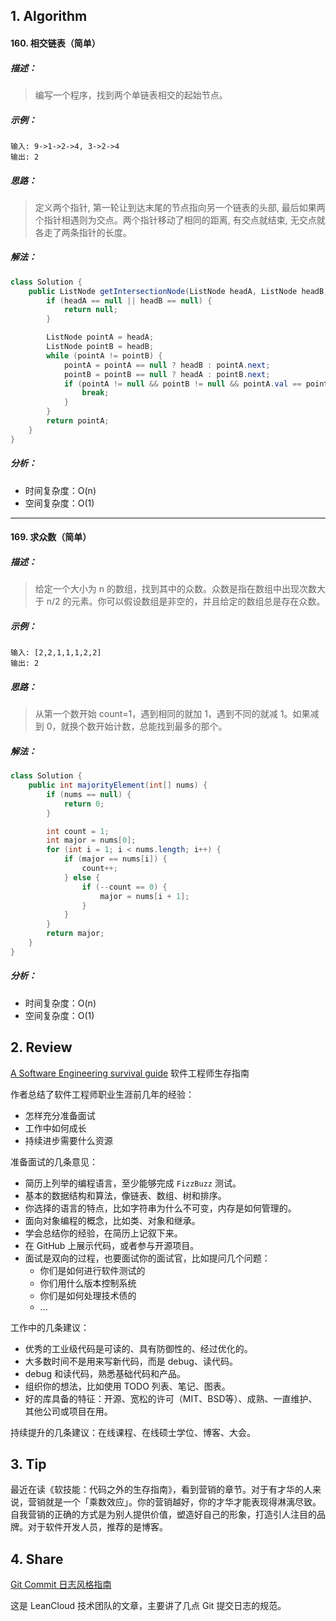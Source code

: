 ## 1. Algorithm

#### 160. 相交链表（简单）

##### 描述：

> 编写一个程序，找到两个单链表相交的起始节点。

##### 示例：

```properties
输入: 9->1->2->4, 3->2->4
输出: 2
```

##### 思路：

> 定义两个指针, 第一轮让到达末尾的节点指向另一个链表的头部, 最后如果两个指针相遇则为交点。两个指针移动了相同的距离, 有交点就结束, 无交点就各走了两条指针的长度。

##### 解法：

```java
class Solution {
    public ListNode getIntersectionNode(ListNode headA, ListNode headB) {
        if (headA == null || headB == null) {
            return null;
        }

        ListNode pointA = headA;
        ListNode pointB = headB;
        while (pointA != pointB) {
            pointA = pointA == null ? headB : pointA.next;
            pointB = pointB == null ? headA : pointB.next;
            if (pointA != null && pointB != null && pointA.val == pointB.val) {
                break;
            }
        }
        return pointA;
    }
}
```

##### 分析：

- 时间复杂度：O(n)
- 空间复杂度：O(1)

-----

#### 169. 求众数（简单）

##### 描述：

> 给定一个大小为 n 的数组，找到其中的众数。众数是指在数组中出现次数大于 n/2 的元素。你可以假设数组是非空的，并且给定的数组总是存在众数。

##### 示例：

```properties
输入: [2,2,1,1,1,2,2]
输出: 2
```

##### 思路：

> 从第一个数开始 count=1，遇到相同的就加 1，遇到不同的就减 1。如果减到 0，就换个数开始计数，总能找到最多的那个。

##### 解法：

```java
class Solution {
    public int majorityElement(int[] nums) {
        if (nums == null) {
            return 0;
        }

        int count = 1;
        int major = nums[0];
        for (int i = 1; i < nums.length; i++) {
            if (major == nums[i]) {
                count++;
            } else {
                if (--count == 0) {
                    major = nums[i + 1];
                }
            }
        }
        return major;
    }
}
```

##### 分析：

- 时间复杂度：O(n)
- 空间复杂度：O(1)

## 2. Review

[A Software Engineering survival guide](https://medium.freecodecamp.org/a-software-engineering-survival-guide-fe3eafb47166) 软件工程师生存指南

作者总结了软件工程师职业生涯前几年的经验：

- 怎样充分准备面试
- 工作中如何成长
- 持续进步需要什么资源

准备面试的几条意见：

- 简历上列举的编程语言，至少能够完成 `FizzBuzz` 测试。
- 基本的数据结构和算法，像链表、数组、树和排序。
- 你选择的语言的特点，比如字符串为什么不可变，内存是如何管理的。
- 面向对象编程的概念，比如类、对象和继承。
- 学会总结你的经验，在简历上记叙下来。
- 在 GitHub 上展示代码，或者参与开源项目。
- 面试是双向的过程，也要面试你的面试官，比如提问几个问题：
  - 你们是如何进行软件测试的
  - 你们用什么版本控制系统
  - 你们是如何处理技术债的
  - ...

工作中的几条建议：

- 优秀的工业级代码是可读的、具有防御性的、经过优化的。
- 大多数时间不是用来写新代码，而是 debug、读代码。
- debug 和读代码，熟悉基础代码和产品。
- 组织你的想法，比如使用 TODO 列表、笔记、图表。
- 好的库具备的特征：开源、宽松的许可（MIT、BSD等）、成熟、一直维护、其他公司或项目在用。

持续提升的几条建议：在线课程、在线硕士学位、博客、大会。

## 3. Tip

最近在读《软技能：代码之外的生存指南》，看到营销的章节。对于有才华的人来说，营销就是一个「乘数效应」。你的营销越好，你的才华才能表现得淋漓尽致。自我营销的正确的方式是为别人提供价值，塑造好自己的形象，打造引人注目的品牌。对于软件开发人员，推荐的是博客。

## 4. Share

[Git Commit 日志风格指南](https://open.leancloud.cn/git-commit-message/)

这是 LeanCloud 技术团队的文章，主要讲了几点 Git 提交日志的规范。
